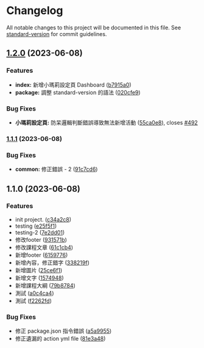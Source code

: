# Changelog

All notable changes to this project will be documented in this file. See [standard-version](https://github.com/conventional-changelog/standard-version) for commit guidelines.

## [1.2.0](https://github.com/HSNM2/git-tutorial/compare/v1.1.1...v1.2.0) (2023-06-08)


### Features

* **index:** 新增小瑪莉設定頁 Dashboard ([b7915a0](https://github.com/HSNM2/git-tutorial/commit/b7915a0ebde70b173a53b734af8bbfdf4d844209))
* **package:** 調整 standard-version 的語法 ([020cfe9](https://github.com/HSNM2/git-tutorial/commit/020cfe925de8274cfc8e4ffa71906c1a3028ab89))


### Bug Fixes

* **小瑪莉設定頁:** 防呆邏輯判斷錯誤導致無法新增活動 ([55ca0e8](https://github.com/HSNM2/git-tutorial/commit/55ca0e884f6bbfd39377945b54abb64cbc7f097b)), closes [#492](https://yile.atlassian.net/jira/software/c/projects/CG2BMS/issues/CG2BMS-492)

### [1.1.1](https://github.com/HSNM2/git-tutorial/compare/v1.1.0...v1.1.1) (2023-06-08)


### Bug Fixes

* **common:** 修正錯誤 - 2 ([91c7cd6](https://github.com/HSNM2/git-tutorial/commit/91c7cd63b5302ae3d8a200fdbc9e45549699f5c7))

## 1.1.0 (2023-06-08)


### Features

* init project. ([c34a2c8](https://github.com/HSNM2/git-tutorial/commit/c34a2c865be598c2e0b5c46651635c19b26c16c3))
* testing ([e25f5f1](https://github.com/HSNM2/git-tutorial/commit/e25f5f129fe18b71deb9267b058e808dd28c3847))
* testing-2 ([7e2dd01](https://github.com/HSNM2/git-tutorial/commit/7e2dd014a8d27e0d90d55ae724e8b2fdd7f75c76))
* 修改footer ([931571b](https://github.com/HSNM2/git-tutorial/commit/931571b08754eaa385da2995cf75b0bc67496ad8))
* 修改課程文章 ([61c1cb4](https://github.com/HSNM2/git-tutorial/commit/61c1cb4978ab7aa6f9f26d8b64ddbc14aab50c19))
* 新增footer ([6159776](https://github.com/HSNM2/git-tutorial/commit/61597763de62766c04235e9fce652b043fb6a4bb))
* 新增內容，修正錯字 ([338219f](https://github.com/HSNM2/git-tutorial/commit/338219f87e64eb71f8b704445fd9b1a112613460))
* 新增圖片 ([25ce6f1](https://github.com/HSNM2/git-tutorial/commit/25ce6f199d76d021772c6757378226d85708fe08))
* 新增文字 ([1574948](https://github.com/HSNM2/git-tutorial/commit/1574948fb1b244edbc01fe2c6201490e189f1732))
* 新增課程大綱 ([79b8784](https://github.com/HSNM2/git-tutorial/commit/79b87841ff9640573af638e27a4fe542bb189e37))
* 測試 ([a0c4ca4](https://github.com/HSNM2/git-tutorial/commit/a0c4ca4757c13080726eaead20387f84253f97b9))
* 測試 ([f2262fd](https://github.com/HSNM2/git-tutorial/commit/f2262fd48dc62932ad5ebd9fd295f9d210ace3cb))


### Bug Fixes

* 修正 package.json 指令錯誤 ([a5a9955](https://github.com/HSNM2/git-tutorial/commit/a5a99552c537b92e5a3cd088401b705eaddbcda4))
* 修正遺漏的 action yml file ([81e3a48](https://github.com/HSNM2/git-tutorial/commit/81e3a48f64f4ccc632918eb72f808892557f4272))
